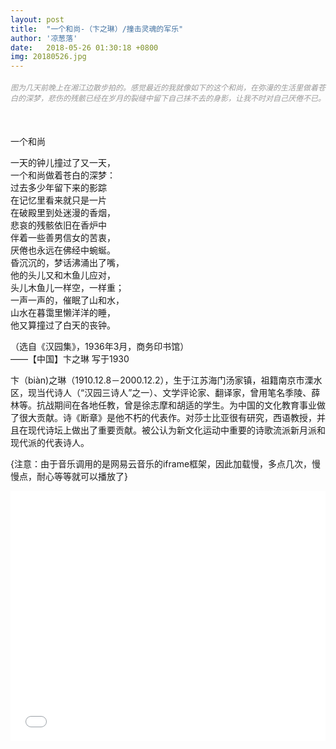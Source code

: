 ```yaml
---
layout: post
title:  "一个和尚-（卞之琳）/撞击灵魂的军乐"
author: '凉葱落'
date:   2018-05-26 01:30:18 +0800
img: 20180526.jpg
---
```

<h5 style="color:#999; font-size:12px;font-weight:300">图为几天前晚上在湘江边散步拍的。感觉最近的我就像如下的这个和尚，在弥漫的生活里做着苍白的深梦，悲伤的残骸已经在岁月的裂缝中留下自己抹不去的身影，让我不时对自己厌倦不已。</h5>
<br>

一个和尚<br>

一天的钟儿撞过了又一天，<br>
一个和尚做着苍白的深梦：<br>
过去多少年留下来的影踪<br>
在记忆里看来就只是一片<br>
在破殿里到处迷漫的香烟，<br>
悲哀的残骸依旧在香炉中<br>
伴着一些善男信女的苦衷，<br>
厌倦也永远在佛经中蜿蜒。<br>
昏沉沉的，梦话沸涌出了嘴，<br>
他的头儿又和木鱼儿应对，<br>
头儿木鱼儿一样空，一样重；<br>
一声一声的，催眠了山和水，<br>
山水在暮霭里懒洋洋的睡，<br>
他又算撞过了白天的丧钟。<br>

（选自《汉园集》，1936年3月，商务印书馆）<br>
——【中国】卞之琳 写于1930<br>

卞（biàn)之琳（1910.12.8－2000.12.2），生于江苏海门汤家镇，祖籍南京市溧水区，现当代诗人（“汉园三诗人”之一）、文学评论家、翻译家，曾用笔名季陵、薛林等。抗战期间在各地任教，曾是徐志摩和胡适的学生。为中国的文化教育事业做了很大贡献。诗《断章》是他不朽的代表作。对莎士比亚很有研究，西语教授，并且在现代诗坛上做出了重要贡献。被公认为新文化运动中重要的诗歌流派新月派和现代派的代表诗人。


{注意：由于音乐调用的是网易云音乐的iframe框架，因此加载慢，多点几次，慢慢点，耐心等等就可以播放了}
<iframe frameborder="0" src="//music.163.com/outchain/player?type=0&id=42066207&auto=1&height=430" allowfullscreen style="width:100%;height:400px"></iframe>
